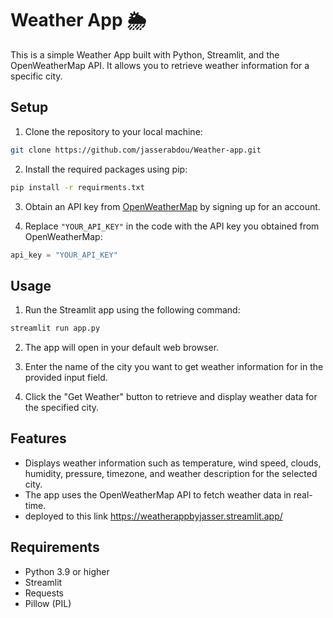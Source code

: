 # Weather App 🌦️

This is a simple Weather App built with Python, Streamlit, and the OpenWeatherMap API. It allows you to retrieve weather information for a specific city.

## Setup

1. Clone the repository to your local machine:

```bash
git clone https://github.com/jasserabdou/Weather-app.git
```

2. Install the required packages using pip:

```bash
pip install -r requirments.txt
```

3. Obtain an API key from [OpenWeatherMap](https://home.openweathermap.org/api_keys) by signing up for an account.

4. Replace `"YOUR_API_KEY"` in the code with the API key you obtained from OpenWeatherMap:

```python
api_key = "YOUR_API_KEY" 
```

## Usage

1. Run the Streamlit app using the following command:

```bash
streamlit run app.py
```

2. The app will open in your default web browser.

3. Enter the name of the city you want to get weather information for in the provided input field.

4. Click the "Get Weather" button to retrieve and display weather data for the specified city.

## Features

- Displays weather information such as temperature, wind speed, clouds, humidity, pressure, timezone, and weather description for the selected city.
- The app uses the OpenWeatherMap API to fetch weather data in real-time.
- deployed to this link https://weatherappbyjasser.streamlit.app/

## Requirements

- Python 3.9 or higher
- Streamlit
- Requests
- Pillow (PIL)




